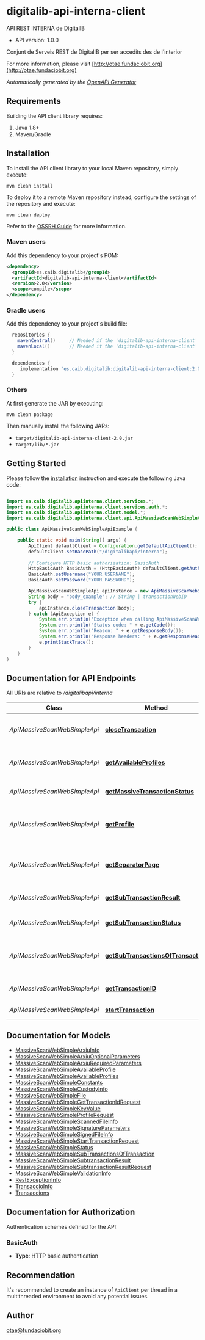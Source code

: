 # digitalib-api-interna-client

API REST INTERNA de DigitalIB

- API version: 1.0.0

Conjunt de Serveis REST de DigitalIB per ser accedits des de l'interior

  For more information, please visit [http://otae.fundaciobit.org](http://otae.fundaciobit.org)

*Automatically generated by the [OpenAPI Generator](https://openapi-generator.tech)*

## Requirements

Building the API client library requires:

1. Java 1.8+
2. Maven/Gradle

## Installation

To install the API client library to your local Maven repository, simply execute:

```shell
mvn clean install
```

To deploy it to a remote Maven repository instead, configure the settings of the repository and execute:

```shell
mvn clean deploy
```

Refer to the [OSSRH Guide](http://central.sonatype.org/pages/ossrh-guide.html) for more information.

### Maven users

Add this dependency to your project's POM:

```xml
<dependency>
  <groupId>es.caib.digitalib</groupId>
  <artifactId>digitalib-api-interna-client</artifactId>
  <version>2.0</version>
  <scope>compile</scope>
</dependency>
```

### Gradle users

Add this dependency to your project's build file:

```groovy
  repositories {
    mavenCentral()     // Needed if the 'digitalib-api-interna-client' jar has been published to maven central.
    mavenLocal()       // Needed if the 'digitalib-api-interna-client' jar has been published to the local maven repo.
  }

  dependencies {
     implementation "es.caib.digitalib:digitalib-api-interna-client:2.0"
  }
```

### Others

At first generate the JAR by executing:

```shell
mvn clean package
```

Then manually install the following JARs:

- `target/digitalib-api-interna-client-2.0.jar`
- `target/lib/*.jar`

## Getting Started

Please follow the [installation](#installation) instruction and execute the following Java code:

```java

import es.caib.digitalib.apiinterna.client.services.*;
import es.caib.digitalib.apiinterna.client.services.auth.*;
import es.caib.digitalib.apiinterna.client.model.*;
import es.caib.digitalib.apiinterna.client.api.ApiMassiveScanWebSimpleApi;

public class ApiMassiveScanWebSimpleApiExample {

    public static void main(String[] args) {
        ApiClient defaultClient = Configuration.getDefaultApiClient();
        defaultClient.setBasePath("/digitalibapi/interna");
        
        // Configure HTTP basic authorization: BasicAuth
        HttpBasicAuth BasicAuth = (HttpBasicAuth) defaultClient.getAuthentication("BasicAuth");
        BasicAuth.setUsername("YOUR USERNAME");
        BasicAuth.setPassword("YOUR PASSWORD");

        ApiMassiveScanWebSimpleApi apiInstance = new ApiMassiveScanWebSimpleApi(defaultClient);
        String body = "body_example"; // String | transactionWebID
        try {
            apiInstance.closeTransaction(body);
        } catch (ApiException e) {
            System.err.println("Exception when calling ApiMassiveScanWebSimpleApi#closeTransaction");
            System.err.println("Status code: " + e.getCode());
            System.err.println("Reason: " + e.getResponseBody());
            System.err.println("Response headers: " + e.getResponseHeaders());
            e.printStackTrace();
        }
    }
}

```

## Documentation for API Endpoints

All URIs are relative to */digitalibapi/interna*

Class | Method | HTTP request | Description
------------ | ------------- | ------------- | -------------
*ApiMassiveScanWebSimpleApi* | [**closeTransaction**](docs/ApiMassiveScanWebSimpleApi.md#closeTransaction) | **POST** /secure/apimassivescanwebsimple/v1/closeTransaction | Tanca una transacció a partir del seu transaccionWebID
*ApiMassiveScanWebSimpleApi* | [**getAvailableProfiles**](docs/ApiMassiveScanWebSimpleApi.md#getAvailableProfiles) | **POST** /secure/apimassivescanwebsimple/v1/getAvailableProfiles | Retorna els Perfils Disponibles per aquest usuari aplicacio
*ApiMassiveScanWebSimpleApi* | [**getMassiveTransactionStatus**](docs/ApiMassiveScanWebSimpleApi.md#getMassiveTransactionStatus) | **POST** /secure/apimassivescanwebsimple/v1/getMassiveTransactionStatus | Retorna l&#39;estat d&#39;una transacció massiva
*ApiMassiveScanWebSimpleApi* | [**getProfile**](docs/ApiMassiveScanWebSimpleApi.md#getProfile) | **POST** /secure/apimassivescanwebsimple/v1/getProfile | Retorna el PDF que s&#39;ha de ficar entre els diferents documents a escanejar
*ApiMassiveScanWebSimpleApi* | [**getSeparatorPage**](docs/ApiMassiveScanWebSimpleApi.md#getSeparatorPage) | **POST** /secure/apimassivescanwebsimple/v1/getSeparatorPage | Retorna el PDF que s&#39;ha de ficar entre els diferents documents a escanejar
*ApiMassiveScanWebSimpleApi* | [**getSubTransactionResult**](docs/ApiMassiveScanWebSimpleApi.md#getSubTransactionResult) | **POST** /secure/apimassivescanwebsimple/v1/getSubTransactionResult | Retorna els resultats d&#39;una subtransacció.
*ApiMassiveScanWebSimpleApi* | [**getSubTransactionStatus**](docs/ApiMassiveScanWebSimpleApi.md#getSubTransactionStatus) | **POST** /secure/apimassivescanwebsimple/v1/getSubTransactionStatus | Retorna l&#39;estat d&#39;una subtransacció.
*ApiMassiveScanWebSimpleApi* | [**getSubTransactionsOfTransaction**](docs/ApiMassiveScanWebSimpleApi.md#getSubTransactionsOfTransaction) | **POST** /secure/apimassivescanwebsimple/v1/getSubTransactionsOfTransaction | Retorna el PDF que s&#39;ha de ficar entre els diferents documents a escanejar
*ApiMassiveScanWebSimpleApi* | [**getTransactionID**](docs/ApiMassiveScanWebSimpleApi.md#getTransactionID) | **POST** /secure/apimassivescanwebsimple/v1/getTransactionID | Retorna una transacció a partir de l&#39;identificador
*ApiMassiveScanWebSimpleApi* | [**startTransaction**](docs/ApiMassiveScanWebSimpleApi.md#startTransaction) | **POST** /secure/apimassivescanwebsimple/v1/startTransaction | Posa en marxa una transacció


## Documentation for Models

 - [MassiveScanWebSimpleArxiuInfo](docs/MassiveScanWebSimpleArxiuInfo.md)
 - [MassiveScanWebSimpleArxiuOptionalParameters](docs/MassiveScanWebSimpleArxiuOptionalParameters.md)
 - [MassiveScanWebSimpleArxiuRequiredParameters](docs/MassiveScanWebSimpleArxiuRequiredParameters.md)
 - [MassiveScanWebSimpleAvailableProfile](docs/MassiveScanWebSimpleAvailableProfile.md)
 - [MassiveScanWebSimpleAvailableProfiles](docs/MassiveScanWebSimpleAvailableProfiles.md)
 - [MassiveScanWebSimpleConstants](docs/MassiveScanWebSimpleConstants.md)
 - [MassiveScanWebSimpleCustodyInfo](docs/MassiveScanWebSimpleCustodyInfo.md)
 - [MassiveScanWebSimpleFile](docs/MassiveScanWebSimpleFile.md)
 - [MassiveScanWebSimpleGetTransactionIdRequest](docs/MassiveScanWebSimpleGetTransactionIdRequest.md)
 - [MassiveScanWebSimpleKeyValue](docs/MassiveScanWebSimpleKeyValue.md)
 - [MassiveScanWebSimpleProfileRequest](docs/MassiveScanWebSimpleProfileRequest.md)
 - [MassiveScanWebSimpleScannedFileInfo](docs/MassiveScanWebSimpleScannedFileInfo.md)
 - [MassiveScanWebSimpleSignatureParameters](docs/MassiveScanWebSimpleSignatureParameters.md)
 - [MassiveScanWebSimpleSignedFileInfo](docs/MassiveScanWebSimpleSignedFileInfo.md)
 - [MassiveScanWebSimpleStartTransactionRequest](docs/MassiveScanWebSimpleStartTransactionRequest.md)
 - [MassiveScanWebSimpleStatus](docs/MassiveScanWebSimpleStatus.md)
 - [MassiveScanWebSimpleSubTransactionsOfTransaction](docs/MassiveScanWebSimpleSubTransactionsOfTransaction.md)
 - [MassiveScanWebSimpleSubtransactionResult](docs/MassiveScanWebSimpleSubtransactionResult.md)
 - [MassiveScanWebSimpleSubtransactionResultRequest](docs/MassiveScanWebSimpleSubtransactionResultRequest.md)
 - [MassiveScanWebSimpleValidationInfo](docs/MassiveScanWebSimpleValidationInfo.md)
 - [RestExceptionInfo](docs/RestExceptionInfo.md)
 - [TransaccioInfo](docs/TransaccioInfo.md)
 - [Transaccions](docs/Transaccions.md)


<a id="documentation-for-authorization"></a>
## Documentation for Authorization


Authentication schemes defined for the API:
<a id="BasicAuth"></a>
### BasicAuth


- **Type**: HTTP basic authentication


## Recommendation

It's recommended to create an instance of `ApiClient` per thread in a multithreaded environment to avoid any potential issues.

## Author

otae@fundaciobit.org

